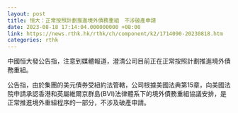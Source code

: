 ```yaml
---
layout: post
title: 恒大：正常按照計劃推進境外債務重組　不涉破產申請
date: 2023-08-18 17:14:04.000000000 +08:00
link: https://news.rthk.hk/rthk/ch/component/k2/1714090-20230818.htm
categories: rthk
---
```


中國恒大發公告指，注意到媒體報道，澄清公司目前正在正常按照計劃推進境外債務重組。

公告指，由於集團的美元債券受紐約法管轄，公司根據美國法典第15章，向美國法院申請承認香港和英屬維爾京群島(BVI)法律體系下的境外債務重組協議安排，是正常推進境外重組程序的一部分，不涉及破產申請。

